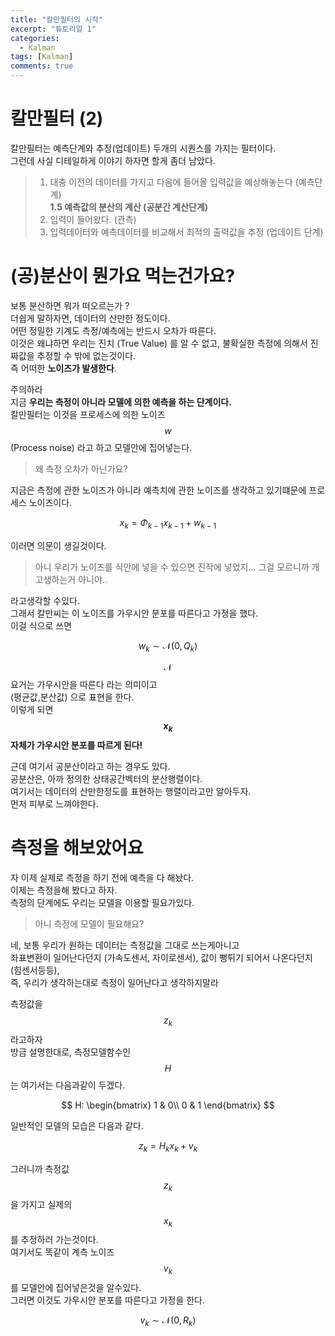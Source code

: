 ```yaml
---
title: "칼만필터의 시작"  
excerpt: "튜토리얼 1"  
categories:  
  - Kalman
tags: [Kalman]
comments: true
---
```

# 칼만필터 (2)
칼만필터는 예측단계와 추정(업데이트) 두개의 시퀀스를 가지는 필터이다.  
그런데 사실 디테일하게 이야기 하자면 할게 좀더 남았다.  

>1. 대충 이전의 데이터를 가지고 다음에 들어올 입력값을 예상해놓는다 (예측단계)   
> **1.5 예측값의 분산의 계산 (공분간 계산단계)** 
>2. 입력이 들어왔다. (관측)
>3. 입력데이터와 예측데이터를 비교해서 최적의 출력값을 추정 (업데이트 단계)

# (공)분산이 뭔가요 먹는건가요?  
보통 분산하면 뭐가 떠오르는가 ?  
더쉽게 말하자면, 데이터의 산만한 정도이다.    
어떤 정밀한 기계도 측정/예측에는 반드시 오차가 따른다.    
이것은 왜냐하면 우리는 진치 (True Value) 를 알 수 없고, 불확실한 측정에 의해서 진짜값을 추정할 수 밖에 없는것이다.  
즉 어떠한 **노이즈가 발생한다**.  

주의하라  
지금 **우리는 측정이 아니라 모델에 의한 예측을 하는 단계이다.**  
칼만필터는 이것을 프로세스에 의한 노이즈 $$w$$ (Process noise) 라고 하고 모델안에 집어넣는다.  

> 왜 측정 오차가 아닌가요?

지금은 측정에 관한 노이즈가 아니라 예측치에 관한 노이즈를 생각하고 있기떄문에 프로세스 노이즈이다.  

$$x_k = \Phi_{k-1}x_{k-1} + w_{k-1}$$

이러면 의문이 생길것이다.  
  
> 아니 우리가 노이즈를 식안에 넣을 수 있으면 진작에 넣었지...
> 그걸 모르니까 개고생하는거 아니야..

라고생각할 수있다.  
그래서 칼만씨는 이 노이즈를 가우시안 분포를 따른다고 가정을 했다.  
이걸 식으로 쓰면  

$$w_k \sim \mathcal{N}(0,Q_k)$$

$$\mathcal{N}$$ 요거는 가우시안을 따른다 라는 의미이고  
(평균값,분산값) 으로 표현을 한다.  
이렇게 되면 **$$x_k$$ 자체가 가우시안 분포를 따르게 된다!**  

근데 여기서 공분산이라고 하는 경우도 있다.  
공분산은, 아까 정의한 상태공간벡터의 분산행렬이다.  
여기서는 데이터의 산만한정도를 표현하는 행렬이라고만 알아두자.   
먼저 피부로 느껴야한다. 

# 측정을 해보았어요

자 이제 실제로 측정을 하기 전에 예측을 다 해놨다.    
이제는 측정을해 봤다고 하자.  
측정의 단계에도 우리는 모델을 이용할 필요가있다.  

> 아니 측정에 모델이 필요해요?

네, 보통 우리가 원하는 데이터는 측정값을 그대로 쓰는게아니고  
좌표변환이 일어난다던지 (가속도센서, 자이로센서), 값이 뻥튀기 되어서 나온다던지 (힘센서등등),   
즉, 우리가 생각하는대로 측정이 일어난다고 생각하지말라  

측정값을 $$z_k$$ 라고하자  
방금 설명한대로, 측정모델함수인 $$H$$ 는 여기서는 다음과같이 두겠다.  

$$ H: \begin{bmatrix}
    1 & 0\\
    0 & 1
    \end{bmatrix} $$
 
일반적인 모델의 모습은 다음과 같다.  

$$z_k = H_k x_k + v_k$$

그러니까 측정값 $$z_k$$을 가지고 실제의 $$x_k$$ 를 추정하러 가는것이다.  
여기서도 똑같이 계측 노이즈 $$v_k$$ 를 모델안에 집어넣은것을 알수있다.  
그러면 이것도 가우시안 분포를 따른다고 가정을 한다.

$$v_k \sim \mathcal{N}(0,R_k)$$

